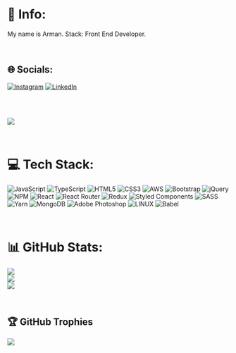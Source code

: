 # 💫 Info:
My name is Arman. Stack: Front End Developer.

</br>

## 🌐 Socials:
[![Instagram](https://img.shields.io/badge/Instagram-%23E4405F.svg?logo=Instagram&logoColor=white)](https://instagram.com/mosh_292) [![LinkedIn](https://img.shields.io/badge/LinkedIn-%230077B5.svg?logo=linkedin&logoColor=white)](https://linkedin.com/in/armdev292) 

</br>
</br>

[![](https://visitcount.itsvg.in/api?id=saents&icon=8&color=2)](https://visitcount.itsvg.in)

</br>

# 💻 Tech Stack:

![JavaScript](https://img.shields.io/badge/javascript-%23323330.svg?style=for-the-badge&logo=javascript&logoColor=%23F7DF1E) ![TypeScript](https://img.shields.io/badge/typescript-%23007ACC.svg?style=for-the-badge&logo=typescript&logoColor=white) ![HTML5](https://img.shields.io/badge/html5-%23E34F26.svg?style=for-the-badge&logo=html5&logoColor=white) ![CSS3](https://img.shields.io/badge/css3-%231572B6.svg?style=for-the-badge&logo=css3&logoColor=white) ![AWS](https://img.shields.io/badge/AWS-%23FF9900.svg?style=for-the-badge&logo=amazon-aws&logoColor=white) ![Bootstrap](https://img.shields.io/badge/bootstrap-%23563D7C.svg?style=for-the-badge&logo=bootstrap&logoColor=white) ![jQuery](https://img.shields.io/badge/jquery-%230769AD.svg?style=for-the-badge&logo=jquery&logoColor=white) ![NPM](https://img.shields.io/badge/NPM-%23000000.svg?style=for-the-badge&logo=npm&logoColor=white) ![React](https://img.shields.io/badge/react-%2320232a.svg?style=for-the-badge&logo=react&logoColor=%2361DAFB) ![React Router](https://img.shields.io/badge/React_Router-CA4245?style=for-the-badge&logo=react-router&logoColor=white) ![Redux](https://img.shields.io/badge/redux-%23593d88.svg?style=for-the-badge&logo=redux&logoColor=white) ![Styled Components](https://img.shields.io/badge/styled--components-DB7093?style=for-the-badge&logo=styled-components&logoColor=white) ![SASS](https://img.shields.io/badge/SASS-hotpink.svg?style=for-the-badge&logo=SASS&logoColor=white) ![Yarn](https://img.shields.io/badge/yarn-%232C8EBB.svg?style=for-the-badge&logo=yarn&logoColor=white) ![MongoDB](https://img.shields.io/badge/MongoDB-%234ea94b.svg?style=for-the-badge&logo=mongodb&logoColor=white) ![Adobe Photoshop](https://img.shields.io/badge/adobephotoshop-%2331A8FF.svg?style=for-the-badge&logo=adobephotoshop&logoColor=white) ![LINUX](https://img.shields.io/badge/Linux-FCC624?style=for-the-badge&logo=linux&logoColor=black) ![Babel](https://img.shields.io/badge/Babel-F9DC3e?style=for-the-badge&logo=babel&logoColor=black) 

</br>

# 📊 GitHub Stats:
![](https://github-readme-stats.vercel.app/api?username=saents&theme=darcula&hide_border=false&include_all_commits=true&count_private=true)<br/>
![](https://github-readme-streak-stats.herokuapp.com/?user=saents&theme=darcula&hide_border=false)<br/>
![](https://github-readme-stats.vercel.app/api/top-langs/?username=saents&theme=darcula&hide_border=false&include_all_commits=true&count_private=true&layout=compact)

</br>

## 🏆 GitHub Trophies
![](https://github-profile-trophy.vercel.app/?username=saents&theme=gruvbox&no-frame=true&no-bg=false&margin-w=4&row=2&rank=SSS,SS,S,AAA,AA,A,B,C)
